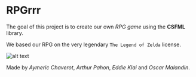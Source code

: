 # RPGrrr

The goal of this project is to create our own *RPG game* using the **CSFML** library.

We based our RPG on the very legendary `The Legend of Zelda` license.

![alt text](https://media4.giphy.com/media/YWUpVw86AtIbe/giphy.gif?cid=ecf05e47297k75qlg9l889fesltodz5ws4zhfnhn3qi3194j&rid=giphy.gif&ct=g)

Made by *Aymeric Chaverot*, *Arthur Pahon*, *Eddie Klai* and *Oscar Malandin*.
